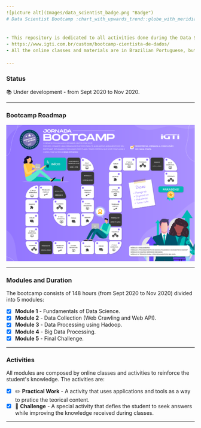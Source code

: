 ```yaml
---
![picture alt](Images/data_scientist_badge.png "Badge")
# Data Scientist Bootcamp :chart_with_upwards_trend::globe_with_meridians:


- This repository is dedicated to all activities done during the Data Scientist Bootcamp promoted by IGTI - Institute of Management and Information Technology - Brazil.
- https://www.igti.com.br/custom/bootcamp-cientista-de-dados/
- All the online classes and materials are in Brazilian Portuguese, but the activities here are presented in English.

---
```


### Status
:books: Under development - from Sept 2020 to Nov 2020.

---

### Bootcamp Roadmap
![picture alt](Images/bootcamp_roadmap.png "Roadmap")

--- 

### Modules and Duration
The bootcamp consists of 148 hours (from Sept 2020 to Nov 2020) divided into 5 modules:
- [x] **Module 1** - Fundamentals of Data Science.
- [x] **Module 2** - Data Collection (Web Crawling and Web API).
- [x] **Module 3** - Data Processing using Hadoop.
- [x] **Module 4** - Big Data Processing.
- [x] **Module 5** - Final Challenge.

---

### Activities
All modules are composed by online classes and activities to reinforce the student's knowledge. The activities are:
- [x] :pencil2: **Practical Work** - A activity that uses applications and tools as a way to pratice the teorical content.
- [x] :rocket: **Challenge** - A special activity that defies the student to seek answers while improving the knowledge received during classes.

---
